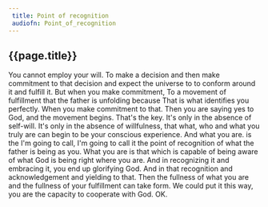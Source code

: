 ```yaml
---
 title: Point of recognition
 audiofn: Point_of_recognition
---
```


## {{page.title}}

You cannot employ your will. To make a decision and then make commitment
to that decision and expect the universe to to conform around it and
fulfill it. But when you make commitment, To a movement of fulfillment
that the father is unfolding because That is what identifies you
perfectly. When you make commitment to that. Then you are saying yes to
God, and the movement begins. That's the key. It's only in the absence
of self-will. It's only in the absence of willfulness, that what, who
and what you truly are can begin to be your conscious experience. And
what you are. is the I'm going to call, I'm going to call it the point
of recognition of what the father is being as you. What you are is that
which is capable of being aware of what God is being right where you
are. And in recognizing it and embracing it, you end up glorifying God.
And in that recognition and acknowledgement and yielding to that. Then
the fullness of what you are and the fullness of your fulfillment can
take form. We could put it this way, you are the capacity to cooperate
with God. OK.

